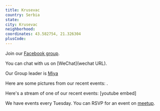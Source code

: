 ```yaml
---
title: Krusevac
country: Serbia
state: 
city: Krusevac
neighborhood: 
coordinates: 43.582754, 21.326304
plusCode:
---
```

Join our [Facebook group](https://www.facebook.com/groups/free.code.camp.krusevac).

You can chat with us on [WeChat](wechat URL).

Our Group leader is [Miya](freecodecamp.org/miya)

Here are some pictures from our recent events:
![]().

Here's a stream of one of our recent events:
[youtube embed]

We have events every Tuesday. You can RSVP for an event on [meetup](meetupurl).
